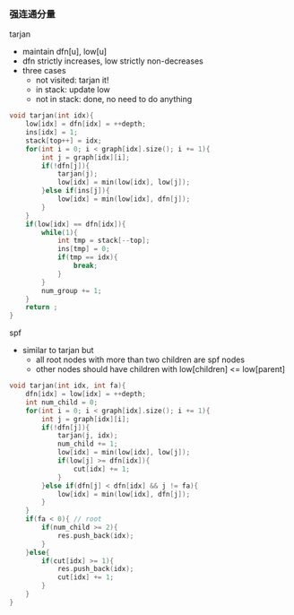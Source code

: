 ### 强连通分量

tarjan
- maintain dfn[u], low[u]
- dfn strictly increases, low strictly non-decreases
- three cases
    - not visited: tarjan it!
    - in stack: update low
    - not in stack: done, no need to do anything

```c++
void tarjan(int idx){
    low[idx] = dfn[idx] = ++depth;
    ins[idx] = 1;
    stack[top++] = idx;
    for(int i = 0; i < graph[idx].size(); i += 1){
        int j = graph[idx][i];
        if(!dfn[j]){
            tarjan(j);
            low[idx] = min(low[idx], low[j]);
        }else if(ins[j]){
            low[idx] = min(low[idx], dfn[j]);
        }
    }
    if(low[idx] == dfn[idx]){
        while(1){
            int tmp = stack[--top];
            ins[tmp] = 0;
            if(tmp == idx){
                break;
            }
        }
        num_group += 1;
    }
    return ;
}
```

spf
- similar to tarjan but
    - all root nodes with more than two children are spf nodes
    - other nodes should have children with low[children] <= low[parent]

```c++
void tarjan(int idx, int fa){
    dfn[idx] = low[idx] = ++depth;
    int num_child = 0;
    for(int i = 0; i < graph[idx].size(); i += 1){
        int j = graph[idx][i];
        if(!dfn[j]){
            tarjan(j, idx);
            num_child += 1;
            low[idx] = min(low[idx], low[j]);
            if(low[j] >= dfn[idx]){
                cut[idx] += 1;
            }
        }else if(dfn[j] < dfn[idx] && j != fa){
            low[idx] = min(low[idx], dfn[j]);
        }
    }
    if(fa < 0){ // root
        if(num_child >= 2){
            res.push_back(idx);
        }
    }else{
        if(cut[idx] >= 1){
            res.push_back(idx);
            cut[idx] += 1;
        }
    }
}
```
